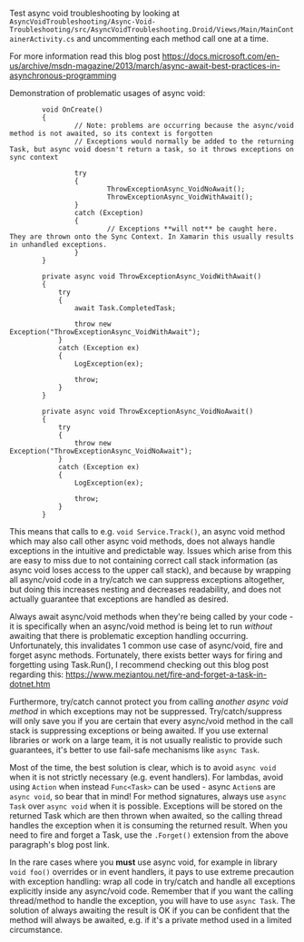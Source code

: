 Test async void troubleshooting by looking at `AsyncVoidTroubleshooting/Async-Void-Troubleshooting/src/AsyncVoidTroubleshooting.Droid/Views/Main/MainContainerActivity.cs` and uncommenting each method call one at a time. 

For more information read this blog post https://docs.microsoft.com/en-us/archive/msdn-magazine/2013/march/async-await-best-practices-in-asynchronous-programming

Demonstration of problematic usages of async void: 
```
        void OnCreate()
        {
                // Note: problems are occurring because the async/void method is not awaited, so its context is forgotten
                // Exceptions would normally be added to the returning Task, but async void doesn't return a task, so it throws exceptions on sync context
                
                try
                {
                        ThrowExceptionAsync_VoidNoAwait();
                        ThrowExceptionAsync_VoidWithAwait();
                }
                catch (Exception)
                {
                        // Exceptions **will not** be caught here. They are thrown onto the Sync Context. In Xamarin this usually results in unhandled exceptions.
                }
        }

        private async void ThrowExceptionAsync_VoidWithAwait()
        {
            try
            {
                await Task.CompletedTask;

                throw new Exception("ThrowExceptionAsync_VoidWithAwait");
            }
            catch (Exception ex)
            {
                LogException(ex);

                throw;
            }
        }

        private async void ThrowExceptionAsync_VoidNoAwait()
        {
            try
            {
                throw new Exception("ThrowExceptionAsync_VoidNoAwait");
            }
            catch (Exception ex)
            {
                LogException(ex);

                throw;
            }
        }
```

This means that calls to e.g. `void Service.Track()`, an async void method which may also call other async void methods, does not always handle exceptions in the intuitive and predictable way. Issues which arise from this are easy to miss due to not containing correct call stack information (as async void loses access to the upper call stack), and because by wrapping all async/void code in a try/catch we can suppress exceptions altogether, but doing this increases nesting and decreases readability, and does not actually guarantee that exceptions are handled as desired. 

Always await async/void methods when they're being called by your code - it is specifically when an async/void method is being let to run *without* awaiting that there is problematic exception handling occurring. Unfortunately, this invalidates 1 common use case of async/void, fire and forget async methods. Fortunately, there exists better ways for firing and forgetting using Task.Run(), I recommend checking out this blog post regarding this: https://www.meziantou.net/fire-and-forget-a-task-in-dotnet.htm

Furthermore, try/catch cannot protect you from calling *another async void method* in which exceptions may not be suppressed. Try/catch/suppress will only save you if you are certain that every async/void method in the call stack is suppressing exceptions or being awaited. If you use external libraries or work on a large team, it is not usually realistic to provide such guarantees, it's better to use fail-safe mechanisms like `async Task`.

Most of the time, the best solution is clear, which is to avoid `async void` when it is not strictly necessary (e.g. event handlers). For lambdas, avoid using `Action` when instead `Func<Task>` can be used - async `Action`s are `async void`, so bear that in mind! For method signatures, always use `async Task` over `async void` when it is possible. Exceptions will be stored on the returned Task which are then thrown when awaited, so the calling thread handles the exception when it is consuming the returned result. When you need to fire and forget a Task, use the `.Forget()` extension from the above paragraph's blog post link. 

In the rare cases where you **must** use async void, for example in library `void foo()` overrides or in event handlers, it pays to use extreme precaution with exception handling: wrap all code in try/catch and handle all exceptions explicitly inside any async/void code. Remember that if you want the calling thread/method to handle the exception, you will have to use `async Task`. The solution of always awaiting the result is OK if you can be confident that the method will always be awaited, e.g. if it's a private method used in a limited circumstance.
